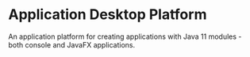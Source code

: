 # Application Desktop Platform

An application platform for creating applications with Java 11 modules - both console and JavaFX applications.
